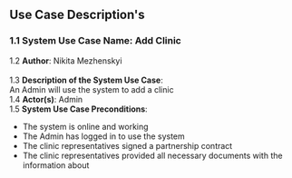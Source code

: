 ## Use Case Description's

### 1.1 System Use Case Name: Add Clinic
1.2 **Author**: Nikita Mezhenskyi\
\
1.3 **Description of the System Use Case**:\
An Admin will use the system to add a clinic\
1.4 **Actor(s)**: Admin\
1.5 **System Use Case Preconditions**:
-	The system is online and working
-	The Admin has logged in to use the system
-	The clinic representatives signed a partnership contract
-	The clinic representatives provided all necessary documents with the information about 



